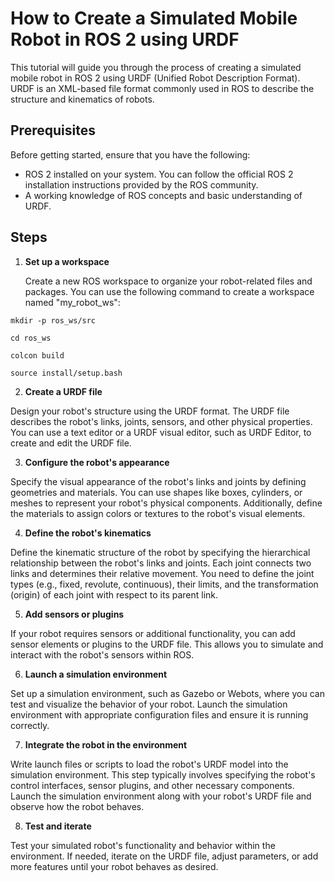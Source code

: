 # How to Create a Simulated Mobile Robot in ROS 2 using URDF

This tutorial will guide you through the process of creating a simulated mobile robot in ROS 2 using URDF (Unified Robot Description Format). URDF is an XML-based file format commonly used in ROS to describe the structure and kinematics of robots.

## Prerequisites
Before getting started, ensure that you have the following:

- ROS 2 installed on your system. You can follow the official ROS 2 installation instructions provided by the ROS community.
- A working knowledge of ROS concepts and basic understanding of URDF.

## Steps

1. **Set up a workspace**

   Create a new ROS workspace to organize your robot-related files and packages. You can use the following command to create a workspace named "my_robot_ws":

`mkdir -p ros_ws/src`

`cd ros_ws`

`colcon build`

`source install/setup.bash`



2. **Create a URDF file**

Design your robot's structure using the URDF format. The URDF file describes the robot's links, joints, sensors, and other physical properties. You can use a text editor or a URDF visual editor, such as URDF Editor, to create and edit the URDF file.

3. **Configure the robot's appearance**

Specify the visual appearance of the robot's links and joints by defining geometries and materials. You can use shapes like boxes, cylinders, or meshes to represent your robot's physical components. Additionally, define the materials to assign colors or textures to the robot's visual elements.

4. **Define the robot's kinematics**

Define the kinematic structure of the robot by specifying the hierarchical relationship between the robot's links and joints. Each joint connects two links and determines their relative movement. You need to define the joint types (e.g., fixed, revolute, continuous), their limits, and the transformation (origin) of each joint with respect to its parent link.

5. **Add sensors or plugins**

If your robot requires sensors or additional functionality, you can add sensor elements or plugins to the URDF file. This allows you to simulate and interact with the robot's sensors within ROS.

6. **Launch a simulation environment**

Set up a simulation environment, such as Gazebo or Webots, where you can test and visualize the behavior of your robot. Launch the simulation environment with appropriate configuration files and ensure it is running correctly.

7. **Integrate the robot in the environment**

Write launch files or scripts to load the robot's URDF model into the simulation environment. This step typically involves specifying the robot's control interfaces, sensor plugins, and other necessary components. Launch the simulation environment along with your robot's URDF file and observe how the robot behaves.

8. **Test and iterate**

Test your simulated robot's functionality and behavior within the environment. If needed, iterate on the URDF file, adjust parameters, or add more features until your robot behaves as desired.
